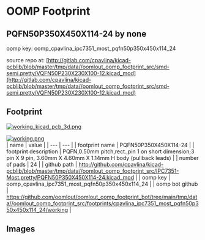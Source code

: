 # OOMP Footprint  
## PQFN50P350X450X114-24  by none  
  
oomp key: oomp_cpavlina_ipc7351_most_pqfn50p350x450x114_24  
  
source repo at: [http://gitlab.com/cpavlina/kicad-pcblib/blob/master/tmp/data//oomlout_oomp_footprint_src/smd-semi.pretty/VQFN50P230X230X100-12.kicad_mod](http://gitlab.com/cpavlina/kicad-pcblib/blob/master/tmp/data//oomlout_oomp_footprint_src/smd-semi.pretty/VQFN50P230X230X100-12.kicad_mod)  
## Footprint  
  
[![working_kicad_pcb_3d.png](working_kicad_pcb_3d_600.png)](working_kicad_pcb_3d.png)  
  
[![working.png](working_600.png)](working.png)  
| name | value | 
| --- | --- | 
| footprint name | PQFN50P350X450X114-24 | 
| footprint description | PQFN,0.50mm pitch,rect.,pin 1 on short dimension;3 pin X 9 pin, 3.60mm X 4.60mm X 1.14mm H body (pullback leads) | 
| number of pads | 24 | 
| github path | http://github.com/cpavlina/kicad-pcblib/blob/master/tmp/data//oomlout_oomp_footprint_src/IPC7351-Most.pretty/PQFN50P350X450X114-24.kicad_mod | 
| oomp key | oomp_cpavlina_ipc7351_most_pqfn50p350x450x114_24 | 
| oomp bot github | https://github.com/oomlout/oomlout_oomp_footprint_bot/tree/main/tmp/data//oomlout_oomp_footprint_src/footprints/cpavlina_ipc7351_most_pqfn50p350x450x114_24/working | 
## Images  
